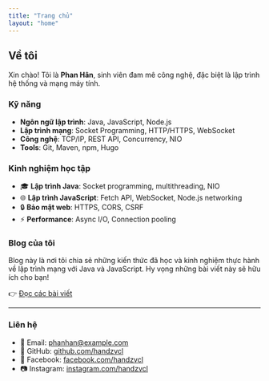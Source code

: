 ```yaml
---
title: "Trang chủ"
layout: "home"
---
```


## Về tôi

Xin chào! Tôi là **Phan Hân**, sinh viên đam mê công nghệ, đặc biệt là lập trình hệ thống và mạng máy tính.

### Kỹ năng

- **Ngôn ngữ lập trình**: Java, JavaScript, Node.js
- **Lập trình mạng**: Socket Programming, HTTP/HTTPS, WebSocket
- **Công nghệ**: TCP/IP, REST API, Concurrency, NIO
- **Tools**: Git, Maven, npm, Hugo

### Kinh nghiệm học tập

- 🎓 **Lập trình Java**: Socket programming, multithreading, NIO
- 🌐 **Lập trình JavaScript**: Fetch API, WebSocket, Node.js networking
- 🔒 **Bảo mật web**: HTTPS, CORS, CSRF
- ⚡ **Performance**: Async I/O, Connection pooling

### Blog của tôi

Blog này là nơi tôi chia sẻ những kiến thức đã học và kinh nghiệm thực hành về lập trình mạng với Java và JavaScript. Hy vọng những bài viết này sẽ hữu ích cho bạn!

👉 [Đọc các bài viết](/blog/)

---

### Liên hệ

- 📧 Email: phanhan@example.com
- 🐙 GitHub: [github.com/handzvcl](https://github.com/handzvcl)
- 📘 Facebook: [facebook.com/handzvcl](https://facebook.com/handzvcl)
- 📷 Instagram: [instagram.com/handzvcl](https://instagram.com/handzvcl)
